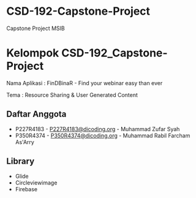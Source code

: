 # CSD-192-Capstone-Project
Capstone Project MSIB 

Kelompok CSD-192_Capstone-Project
==
Nama Aplikasi :  FinDBinaR - Find your webinar easy than ever

Tema          : Resource Sharing & User Generated Content

Daftar Anggota
--
- P227R4183 - P227R4183@dicoding.org - Muhammad Zufar Syah
- P350R4374 - P350R4374@dicoding.org - Muhammad Rabil Farcham As'Arry

Library
--
- Glide
- Circleviewimage
- Firebase
